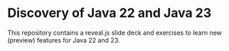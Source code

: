 # Discovery of Java 22 and Java 23

This repository contains a reveal.js slide deck and exercises to learn new (preview) features for Java 22 and 23.
